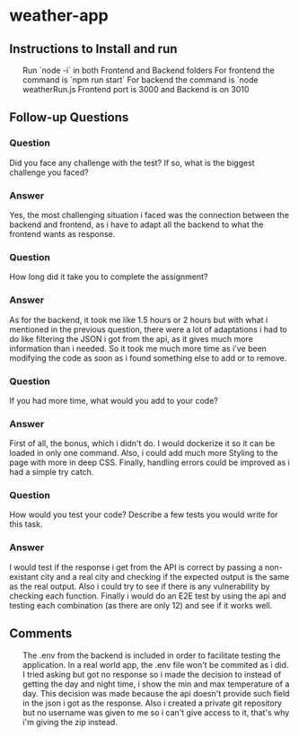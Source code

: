 # weather-app

## Instructions to Install and run

<ul>
    <item>Run `node -i` in both Frontend and Backend folders</item>
    <item>For frontend the command is `npm run start`</item>
    <item>For backend the command is `node weatherRun.js</item>
    <item>Frontend port is 3000 and Backend is on 3010</item>
</ul>

## Follow-up Questions

### Question

Did you face any challenge with the test? If so, what is the biggest challenge you faced?

### Answer

Yes, the most challenging situation i faced was the connection between the backend and frontend, as i have to adapt all the backend to what the frontend wants as response.

### Question

How long did it take you to complete the assignment?

### Answer

As for the backend, it took me like 1.5 hours or 2 hours but with what i mentioned in the previous question, there were a lot of adaptations i had to do like filtering the JSON i got from the api, as it gives much more information than i needed. So it took me much more time as i've been modifying the code as soon as i found something else to add or to remove.

### Question

If you had more time, what would you add to your code?

### Answer

First of all, the bonus, which i didn't do.
I would dockerize it so it can be loaded in only one command.
Also, i could add much more Styling to the page with more in deep CSS.
Finally, handling errors could be improved as i had a simple try catch.

### Question

How would you test your code? Describe a few tests you would write for this task.

### Answer

I would test if the response i get from the API is correct by passing a non-existant city and a real city and checking if the expected output is the same as the real output.
Also i could try to see if there is any vulnerability by checking each function.
Finally i would do an E2E test by using the api and testing each combination (as there are only 12) and see if it works well.

## Comments

<ul>
    <item>The .env from the backend is included in order to facilitate testing the application. In a real world app, the .env file won't be commited as i did.</item>
    <item>I tried asking but got no response so i made the decision to instead of getting the day and night time, i show the min and max temperature of a day. This decision was made because the api doesn't provide such field in the json i got as the response.</item>
    <item>Also i created a private git repository but no username was given to me so i can't give access to it, that's why i'm giving the zip instead.</item>
</ul>
